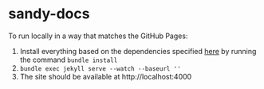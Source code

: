 sandy-docs
==========
To run locally in a way that matches the GitHub Pages:
1. Install everything based on the dependencies specified [here](https://pages.github.com/versions/) by running the command ``bundle install``
2. ``bundle exec jekyll serve --watch --baseurl ''``
3. The site should be available at http://localhost:4000
